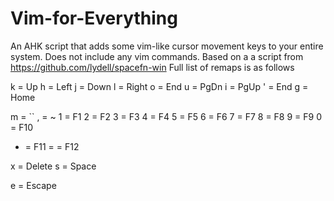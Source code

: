 # Vim-for-Everything
An AHK script that adds some vim-like cursor movement keys to your entire system. Does not include any vim commands. Based on a a script from https://github.com/lydell/spacefn-win
Full list of remaps is as follows

k = Up
h = Left
j = Down
l = Right
o = End
u = PgDn
i = PgUp
' = End
g = Home

m = ``
, = ~
1 = F1
2 = F2
3 = F3
4 = F4
5 = F5
6 = F6
7 = F7
8 = F8
9 = F9
0 = F10
- = F11
= = F12

x = Delete
s = Space

e = Escape
